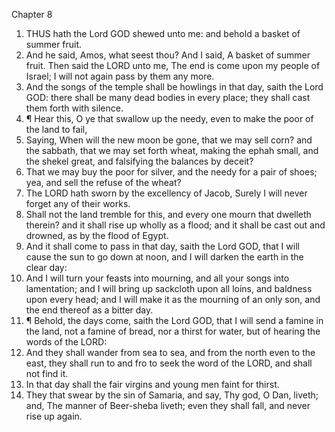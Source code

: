 

Chapter 8

1. THUS hath the Lord GOD shewed unto me: and behold a basket of summer fruit.
2. And he said, Amos, what seest thou? And I said, A basket of summer fruit. Then said the LORD unto me, The end is come upon my people of Israel; I will not again pass by them any more.
3. And the songs of the temple shall be howlings in that day, saith the Lord GOD: there shall be many dead bodies in every place; they shall cast them forth with silence.
4. ¶ Hear this, O ye that swallow up the needy, even to make the poor of the land to fail,
5. Saying, When will the new moon be gone, that we may sell corn? and the sabbath, that we may set forth wheat, making the ephah small, and the shekel great, and falsifying the balances by deceit?
6. That we may buy the poor for silver, and the needy for a pair of shoes; yea, and sell the refuse of the wheat?
7. The LORD hath sworn by the excellency of Jacob, Surely I will never forget any of their works.
8. Shall not the land tremble for this, and every one mourn that dwelleth therein? and it shall rise up wholly as a flood; and it shall be cast out and drowned, as by the flood of Egypt.
9. And it shall come to pass in that day, saith the Lord GOD, that I will cause the sun to go down at noon, and I will darken the earth in the clear day:
10. And I will turn your feasts into mourning, and all your songs into lamentation; and I will bring up sackcloth upon all loins, and baldness upon every head; and I will make it as the mourning of an only son, and the end thereof as a bitter day.
11. ¶ Behold, the days come, saith the Lord GOD, that I will send a famine in the land, not a famine of bread, nor a thirst for water, but of hearing the words of the LORD:
12. And they shall wander from sea to sea, and from the north even to the east, they shall run to and fro to seek the word of the LORD, and shall not find it.
13. In that day shall the fair virgins and young men faint for thirst.
14. They that swear by the sin of Samaria, and say, Thy god, O Dan, liveth; and, The manner of Beer-sheba liveth; even they shall fall, and never rise up again.
